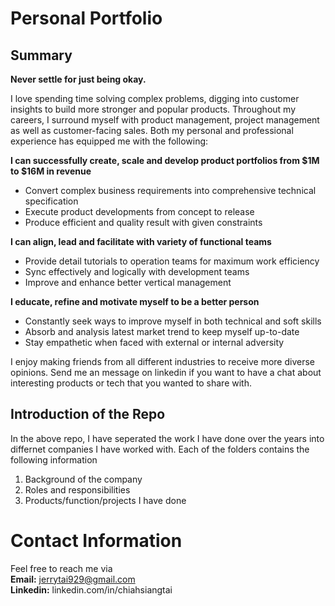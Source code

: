 # Personal Portfolio


## Summary

**Never settle for just being okay.**

I love spending time solving complex problems, digging into customer insights to build more stronger and popular products. Throughout my careers, I surround myself with product management, project management as well as customer-facing sales. Both my personal and professional experience has equipped me with the following:

**I can successfully create, scale and develop product portfolios from $1M to $16M in revenue**
- Convert complex business requirements into comprehensive technical specification
- Execute product developments from concept to release
- Produce efficient and quality result with given constraints 

**I can align, lead and facilitate with variety of functional teams**
- Provide detail tutorials to operation teams for maximum work efficiency
- Sync effectively and logically with development teams 
- Improve and enhance better vertical management 

**I educate, refine and motivate myself to be a better person**
- Constantly seek ways to improve myself in both technical and soft skills
- Absorb and analysis latest market trend to keep myself up-to-date
- Stay empathetic when faced with external or internal adversity

I enjoy making friends from all different industries to receive more diverse opinions. Send me an message on linkedin if you want to have a chat about interesting products or tech that you wanted to share with. 


## Introduction of the Repo

In the above repo, I have seperated the work I have done over the years into differnet companies I have worked with. 
Each of the folders contains the following information
1. Background of the company
2. Roles and responsibilities
3. Products/function/projects I have done 


# Contact Information

Feel free to reach me via <br>
**Email:** jerrytai929@gmail.com <br>
**Linkedin:** linkedin.com/in/chiahsiangtai
